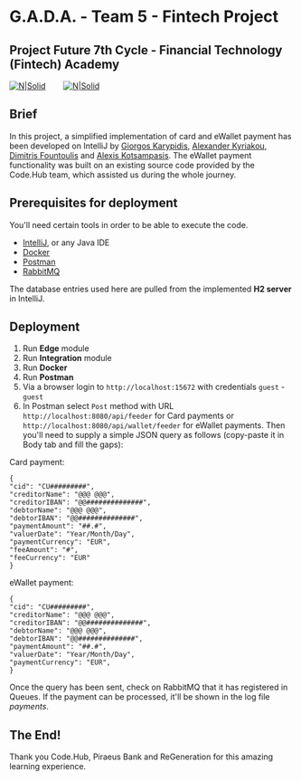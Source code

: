 # G.A.D.A. - Team 5 - Fintech Project
## Project Future 7th Cycle - Financial Technology (Fintech) Academy
[![N|Solid](https://www.codehub.gr/wp-content/uploads/2018/01/cropped-CodeHub-logo_320x132.png)](https://www.codehub.gr/)&nbsp;&nbsp;&nbsp;&nbsp;&nbsp;&nbsp;&nbsp; [![N|Solid](https://www.regeneration.gr/wp-content/uploads/2021/07/Logos.svg)](https://www.regeneration.gr/)

## Brief
In this project, a simplified implementation of card and eWallet payment has been developed on IntelliJ by [Giorgos Karypidis](https://www.linkedin.com/in/georgios-karypidis/), [Alexander Kyriakou](https://www.linkedin.com/in/alexanderkyriakou/), [Dimitris Fountoulis](https://www.linkedin.com/in/dimitrisfountoulis/) and [Alexis Kotsampasis](https://www.linkedin.com/in/alexis-kotsampasis-738541a2/). The eWallet payment functionality was built on an existing source code provided by the Code.Hub team, which assisted us during the whole journey.

## Prerequisites for deployment
You'll need certain tools in order to be able to execute the code.
- [IntelliJ](https://www.jetbrains.com/idea/download/#section=windows), or any Java IDE
- [Docker](https://docs.docker.com/get-docker/)
- [Postman](https://www.postman.com/downloads/)
- [RabbitMQ](https://www.rabbitmq.com/download.html)

The database entries used here are pulled from the implemented **H2 server** in IntelliJ.

## Deployment

1. Run **Edge** module
2. Run **Integration** module
2. Run **Docker**
3. Run **Postman**
4. Via a browser login to ```http://localhost:15672``` with credentials ```guest``` - ```guest```
5. In Postman select ```Post``` method with URL ```http://localhost:8080/api/feeder``` for Card payments or ```http://localhost:8080/api/wallet/feeder``` for eWallet payments. Then you'll need to supply a simple JSON query as follows (copy-paste it in Body tab and fill the gaps):

Card payment:
```
{
"cid": "CU#########",
"creditorName": "@@@ @@@",
"creditorIBAN": "@@##############",
"debtorName": "@@@ @@@",
"debtorIBAN": "@@##############",
"paymentAmount": "##.#",
"valuerDate": "Year/Month/Day",
"paymentCurrency": "EUR",
"feeAmount": "#",
"feeCurrency": "EUR"
}
```

eWallet payment:
```
{
"cid": "CU#########",
"creditorName": "@@@ @@@",
"creditorIBAN": "@@##############",
"debtorName": "@@@ @@@",
"debtorIBAN": "@@##############",
"paymentAmount": "##.#",
"valuerDate": "Year/Month/Day",
"paymentCurrency": "EUR",
}
```
Once the query has been sent, check on RabbitMQ that it has registered in Queues. If the payment can be processed, it'll be shown in the log file _payments_.

## The End!
Thank you Code.Hub, Piraeus Bank and ReGeneration for this amazing learning experience.
